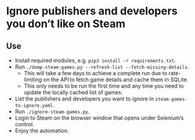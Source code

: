 # Ignore publishers and developers you don’t like on Steam

## Use

* Install required modules, e.g. `pip3 install -r requirements.txt`.
* Run `./dump-steam-games.py --refresh-list --fetch-missing-details`.
    * This will take a few days to achieve a complete run due to rate-limiting on the API to fetch game details and cache them in SQLite.
    * This only needs to be run the first time and any time you need to update the locally cached list of games.
* List the publishers and developers you want to ignore in `steam-games-to-ignore.yaml`.
* Run `./ignore-steam-games.py`.
* Login to Steam on the browser window that opens under Selenium’s control.
* Enjoy the automation.
